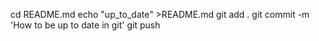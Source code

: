 cd README.md
echo "up_to_date" >README.md
git add .
git commit -m 'How to be up to date in git'
git push
